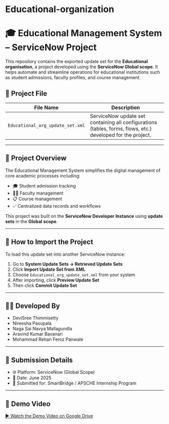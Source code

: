# Educational-organization
# 🎓 Educational Management System – ServiceNow Project

This repository contains the exported update set for the **Educational organisation**, a project developed using the **ServiceNow Global scope**. It helps automate and streamline operations for educational institutions such as student admissions, faculty profiles, and course management.

## 📁 Project File

| File Name                      | Description                                        |
|-------------------------------|----------------------------------------------------|
| `Educational_org_update_set.xml` | ServiceNow update set containing all configurations (tables, forms, flows, etc.) developed for the project. |

---

## 📌 Project Overview

The Educational Management System simplifies the digital management of core academic processes including:

- 🎓 Student admission tracking  
- 👨‍🏫 Faculty management  
- 📋 Course management  
- ✅ Centralized data records and workflows

This project was built on the **ServiceNow Developer Instance** using **update sets** in the **Global scope**.

---

## 🚀 How to Import the Project

To load this update set into another ServiceNow instance:

1. Go to **System Update Sets → Retrieved Update Sets**
2. Click **Import Update Set from XML**
3. Choose `Educational_org_update_set.xml` from your system
4. After importing, click **Preview Update Set**
5. Then click **Commit Update Set**

---

## 👩‍💻 Developed By

- DeviSree Thimmisetty
- Nireesha Pasupala
- Naga Sai Navya Mallagundla
- Aravind Kumar Bavanari
- Mohammad Rehan Feroz Panwale

---

## 📄 Submission Details

- 🌐 Platform: ServiceNow (Global Scope)
- 📅 Date: June 2025
- 🏫 Submitted for: SmartBridge / APSCHE Internship Program

---

## 🎥 Demo Video

[▶️ Watch the Demo Video on Google Drive](https://drive.google.com/file/d/1VMKD8I--dBboMAi8yQ2jdgJQASS4zerf/view?usp=drive_link)


